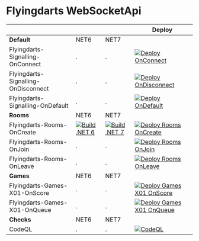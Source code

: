 # Flyingdarts WebSocketApi

|  |  |  | Deploy |
| --- | --- | --- | --- |
| <strong>Default</strong> | NET6 | NET7 |  |
| Flyingdarts-Signalling-OnConnect | . | . | [![Deploy OnConnect](https://github.com/flyingdarts/IYLTDSU.Signalling/actions/workflows/on-connect.yml/badge.svg)](https://github.com/flyingdarts/IYLTDSU.Signalling/actions/workflows/on-connect.yml) |
| Flyingdarts-Signalling-OnDisconnect | . | . | [![Deploy OnDisconnect](https://github.com/flyingdarts/IYLTDSU.Signalling/actions/workflows/on-disconnect.yml/badge.svg)](https://github.com/flyingdarts/IYLTDSU.Signalling/actions/workflows/on-disconnect.yml) |
| Flyingdarts-Signalling-OnDefault | . | . | [![Deploy OnDefault](https://github.com/flyingdarts/IYLTDSU.Signalling/actions/workflows/on-default.yml/badge.svg)](https://github.com/flyingdarts/IYLTDSU.Signalling/actions/workflows/on-default.yml) |
| <strong>Rooms</strong> | NET6 | NET7 |  |
| Flyingdarts-Rooms-OnCreate | [![Build .NET 6](https://github.com/flyingdarts/IYLTDSU.Signalling/actions/workflows/build-on-create-6.yml/badge.svg)](https://github.com/flyingdarts/IYLTDSU.Signalling/actions/workflows/build-on-create-6.yml) | [![Build .NET 7](https://github.com/flyingdarts/IYLTDSU.Signalling/actions/workflows/build-on-create-7.yml/badge.svg)](https://github.com/flyingdarts/IYLTDSU.Signalling/actions/workflows/build-on-create-7.yml) | [![Deploy Rooms OnCreate](https://github.com/flyingdarts/IYLTDSU.Signalling/actions/workflows/rooms-on-create.yml/badge.svg)](https://github.com/flyingdarts/IYLTDSU.Signalling/actions/workflows/rooms-on-create.yml) |
| Flyingdarts-Rooms-OnJoin | . | . | [![Deploy Rooms OnJoin](https://github.com/flyingdarts/IYLTDSU.Signalling/actions/workflows/rooms-on-join.yml/badge.svg)](https://github.com/flyingdarts/IYLTDSU.Signalling/actions/workflows/rooms-on-join.yml) |
| Flyingdarts-Rooms-OnLeave | . | . | [![Deploy Rooms OnLeave](https://github.com/flyingdarts/IYLTDSU.Signalling/actions/workflows/rooms-on-leave.yml/badge.svg)](https://github.com/flyingdarts/IYLTDSU.Signalling/actions/workflows/rooms-on-leave.yml) |
| <strong>Games</strong> | NET6 | NET7 |  |
| Flyingdarts-Games-X01-OnScore | . | . | [![Deploy Games X01 OnScore](https://github.com/flyingdarts/IYLTDSU.Signalling/actions/workflows/games-x01-onScore.yml/badge.svg)](https://github.com/flyingdarts/IYLTDSU.Signalling/actions/workflows/games-x01-onScore.yml) |
| Flyingdarts-Games-X01-OnQueue | . | . | [![Deploy Games X01 OnQueue](https://github.com/flyingdarts/IYLTDSU.Signalling/actions/workflows/games-x01-onQueue.yml/badge.svg)](https://github.com/flyingdarts/IYLTDSU.Signalling/actions/workflows/games-x01-onQueue.yml) |
| <strong>Checks</strong> | NET6 | NET7 |  |
| CodeQL | . | . | [![CodeQL](https://github.com/flyingdarts/IYLTDSU.Signalling/actions/workflows/codeql.yml/badge.svg)](https://github.com/flyingdarts/IYLTDSU.Signalling/actions/workflows/codeql.yml)  |





